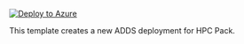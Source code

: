 [![Deploy to Azure](http://azuredeploy.net/deploybutton.png)](https://portal.azure.com/#create/Microsoft.Template/uri/https%3A%2F%2Fraw.githubusercontent.com%2Fcodemazecsg%2FHPC-Templates%2fmaster%2FADDSDeploy2012%2Faddssetup.json)

This template creates a new ADDS deployment for HPC Pack.